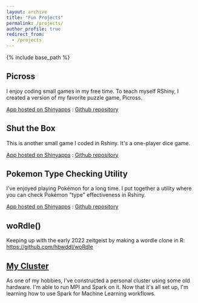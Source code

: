 ```yaml
---
layout: archive
title: "Fun Projects"
permalink: /projects/
author_profile: true
redirect_from:
  - /projects
---
```


{% include base_path %}

Picross
------
I enjoy coding small games in my free time. To teach myself RShiny, I created a version of my favorite puzzle game, Picross.

[App hosted on Shinyapps](https://hbwaddel.shinyapps.io/Picross/) : [Github repository](https://github.com/hbwddl/rshiny-picross)

Shut the Box
------
This is another small game I coded in Rshiny. It's a one-player dice game.

[App hosted on Shinyapps](https://hbwaddel.shinyapps.io/Shut-the-Box/) : [Github repository](https://github.com/hbwddl/Shut-the-Box)

Pokemon Type Checking Utility
------
I've enjoyed playing Pokémon for a long time. I put together a utility where you can check Pokémon "type" effectiveness in Rshiny.

[App hosted on Shinyapps](https://hbwaddel.shinyapps.io/typechecker/) : [Github repository](https://github.com/hbwddl/PokemonTypeChecker)

woRdle()
------
Keeping up with the early 2022 zeitgeist by making a wordle clone in R: https://github.com/hbwddl/woRdle 

[My Cluster](https://hbwddl.github.io/projects/cluster/)
------
As one of my hobbies, I've constructed a personal cluster using some old hardware. I'm able to run MPI and Spark on it. Now that it's all set up, I'm learning how to use Spark for Machine Learning workflows.
